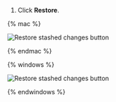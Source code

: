 1. Click **Restore**.

{% mac %}

![Restore stashed changes button](/assets/images/help/desktop/mac-restore-stashed-changes-button.png)

{% endmac %}

{% windows %}

![Restore stashed changes button](/assets/images/help/desktop/windows-restore-stashed-changes-button.png)

{% endwindows %}
